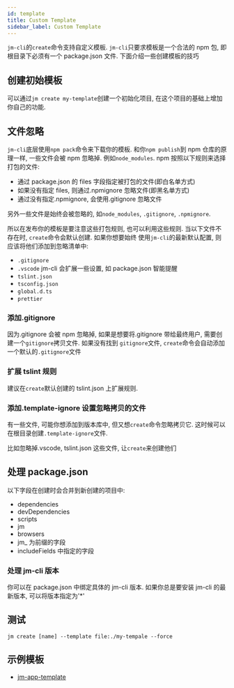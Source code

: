 ```yaml
---
id: template
title: Custom Template
sidebar_label: Custom Template
---
```


`jm-cli`的`create`命令支持自定义模板. `jm-cli`只要求模板是一个合法的 npm 包, 即根目录下必须有一个 package.json 文件.
下面介绍一些创建模板的技巧

## 创建初始模板

可以通过`jm create my-template`创建一个初始化项目, 在这个项目的基础上增加你自己的功能.

## 文件忽略

`jm-cli`底层使用`npm pack`命令来下载你的模板. 和你`npm publish`到 npm 仓库的原理一样, 一些文件会被 npm 忽略掉.
例如`node_modules`. npm 按照以下规则来选择打包的文件:

- 通过 package.json 的 files 字段指定被打包的文件(即白名单方式)
- 如果没有指定 files, 则通过.npmignore 忽略文件(即黑名单方式)
- 通过没有指定.npmignore, 会使用.gitignore 忽略文件

另外一些文件是始终会被忽略的, 如`node_modules`, `.gitignore`, `.npmignore`.

所以在发布你的模板是要注意这些打包规则, 也可以利用这些规则. 当以下文件不存在时, `create`命令会默认创建. 如果你想要始终
使用`jm-cli`的最新默认配置, 则应该将他们添加到忽略清单中:

- `.gitignore`
- `.vscode` jm-cli 会扩展一些设置, 如 package.json 智能提醒
- `tslint.json`
- `tsconfig.json`
- `global.d.ts`
- `prettier`

### 添加.gitignore

因为.gitignore 会被 npm 忽略掉, 如果是想要将.gitignore 带给最终用户, 需要创建一个`gitignore`拷贝文件. 如果没有找到
`gitignore`文件, `create`命令会自动添加一个默认的`.gitignore`文件

### 扩展 tslint 规则

建议在`create`默认创建的 tslint.json 上扩展规则.

### 添加.template-ignore 设置忽略拷贝的文件

有一些文件, 可能你想添加到版本库中, 但又想`create`命令忽略拷贝它. 这时候可以在根目录创建`.template-ignore`文件.

比如忽略掉.vscode, tslint.json 这些文件, 让`create`来创建他们

## 处理 package.json

以下字段在创建时会合并到新创建的项目中:

- dependencies
- devDependencies
- scripts
- jm
- browsers
- jm\_ 为前缀的字段
- includeFields 中指定的字段

### 处理 jm-cli 版本

你可以在 package.json 中绑定具体的 jm-cli 版本. 如果你总是要安装 jm-cli 的最新版本, 可以将版本指定为'\*'

## 测试

```shell
jm create [name] --template file:./my-tempale --force
```

## 示例模板

- [jm-app-template](https://github.com/carney520/jm-app-template)
